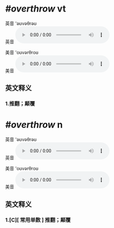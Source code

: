 # ***\#overthrow*** vt
英音 'əʊvəθrəʊ  
英音
<audio src="./media/overthrow1_AAC.aac" controls="controls"></audio>

美音 'oʊvərθroʊ  
美音
<audio src="./media/overthrow2_AAC.aac" controls="controls"></audio>



  

英文释义
---
### 1.**推翻；颠覆**  


# ***\#overthrow*** n
英音 'əʊvəθrəʊ  
英音
<audio src="./media/overthrow1_AAC.aac" controls="controls"></audio>

美音 'oʊvərθroʊ  
美音
<audio src="./media/overthrow2_AAC.aac" controls="controls"></audio>



  

英文释义
---
### 1.**[C][ 常用单数 ] 推翻；颠覆**  


